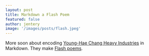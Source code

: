 ```yaml
---
layout: post
title: Markdown a Flash Poem
featured: false
author: jentery
image: '/images/posts/flash.jpeg'
---
```


More soon about encoding [Young-Hae Chang Heavy Industries](http://www.yhchang.com/) in Markdown. They make [Flash poems](http://collection.eliterature.org/1/aux/keywords.html#flash). 
